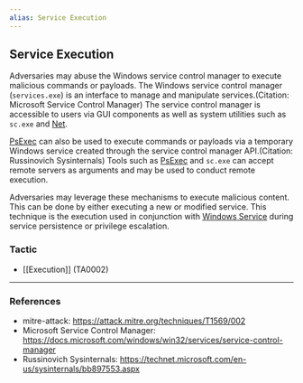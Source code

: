 ```yaml
---
alias: Service Execution
---
```


## Service Execution

Adversaries may abuse the Windows service control manager to execute malicious commands or payloads. The Windows service control manager (<code>services.exe</code>) is an interface to manage and manipulate services.(Citation: Microsoft Service Control Manager) The service control manager is accessible to users via GUI components as well as system utilities such as <code>sc.exe</code> and [Net](https://attack.mitre.org/software/S0039).

[PsExec](https://attack.mitre.org/software/S0029) can also be used to execute commands or payloads via a temporary Windows service created through the service control manager API.(Citation: Russinovich Sysinternals) Tools such as [PsExec](https://attack.mitre.org/software/S0029) and <code>sc.exe</code> can accept remote servers as arguments and may be used to conduct remote execution.

Adversaries may leverage these mechanisms to execute malicious content. This can be done by either executing a new or modified service. This technique is the execution used in conjunction with [Windows Service](https://attack.mitre.org/techniques/T1543/003) during service persistence or privilege escalation.


### Tactic

- [[Execution]] (TA0002)


---
### References

- mitre-attack: https://attack.mitre.org/techniques/T1569/002
- Microsoft Service Control Manager: https://docs.microsoft.com/windows/win32/services/service-control-manager
- Russinovich Sysinternals: https://technet.microsoft.com/en-us/sysinternals/bb897553.aspx
